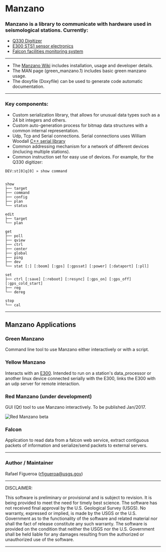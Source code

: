 **Manzano**
=======================

### Manzano is a library to communicate with hardware used in seismological stations. Currently:

 + [Q330 Digitizer](http://www.kinemetrics.com/uploads/PDFs/q330.pdf)
 + [E300 STS1 sensor electronics](http://www.metrozet.com/legacy/STS1-E300_Manual_V1_20.pdf)
 + [Falcon facilities monitoring system](http://rletech.com/our-products/facility-monitoring-systems/server-room-facility-monitoring/fms/)

----------------------------------------------------------------------------
* The [Manzano Wiki](https://github.com/usgs/asl-manzano/wiki) includes installation, usage and developer details.
* The MAN page (green_manzano.1) includes basic green manzano usage.
* The doxyfile (Doxyfile) can be used to generate code automatic documentation.

----------------------------------------------------------------------------
### Key components:
 + Custom serialization library, that allows for unusual data types such as a 24 bit integers and others.
 + Custom auto-generation process for bitmap data structures with a common internal representation.
 + Udp, Tcp and Serial connections. Serial connections uses William Woodall [C++ serial library](https://github.com/wjwwood/serial)
 + Common addressing mechanism for a network of different devices (inclucing multiple stations).
 + Common instruction set for easy use of devices. For example, for the Q330 digitizer:
 
 ```
 DEV:st[0]q[0] » show command


 show
 ├── target
 ├── command
 ├── config
 ├── plan
 └── status

 edit
 ├── target
 └── plan

 get
 ├── poll
 ├── qview
 ├── ctrl
 ├── center
 ├── global
 ├── ping
 ├── dev
 └── stat [:] [:boom] [:gps] [:gpssat] [:power] [:dataport] [:pll]

 set
 ├── ctrl [:save] [:reboot] [:resync] [:gps_on] [:gps_off] [:gps_cold_start]
 ├── reg
 └── dereg

 stop
 └── cal
```

----------------------------------------------------------------------------
## Manzano Applications

### Green Manzano 
Command line tool to use Manzano either interactively or with a script.

### Yellow Manzano 
Interacts with an [E300](http://www.metrozet.com/legacy/STS1-E300_Manual_V1_20.pdf). Intended to run on a station's data_processor or another linux device connected serially with the E300, links the E300 with an udp server for remote interaction.

### Red Manzano (under development)
GUI (Qt) tool to use Manzano interactively. To be published Jan/2017.

![Red Manzano beta](https://raw.githubusercontent.com/wiki/usgs/asl-manzano/red_mzn_beta.png)

### Falcon
Application to read data from a falcon web service, extract contiguous packets of information and serialize/send packets to external servers.

----------------------------------------------------------------------------
### Author / Maintainer
Rafael Figueroa (rfigueroa@usgs.gov)

---------------------------------------------------------
DISCLAIMER:

This software is preliminary or provisional and is subject to revision. It is being provided to meet the need for timely best science. The software has not received final approval by the U.S. Geological Survey (USGS). No warranty, expressed or implied, is made by the USGS or the U.S. Government as to the functionality of the software and related material nor shall the fact of release constitute any such warranty. The software is provided on the condition that neither the USGS nor the U.S. Government shall be held liable for any damages resulting from the authorized or unauthorized use of the software.

---------------------------------------------------------
